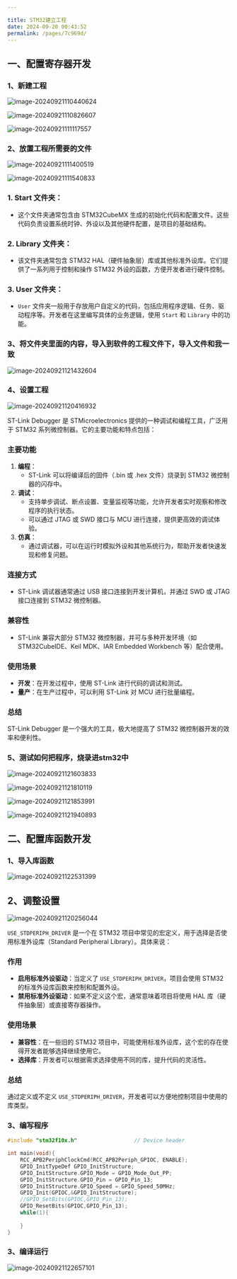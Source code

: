 ```yaml
---

title: STM32建立工程
date: 2024-09-20 00:43:52
permalink: /pages/7c969d/
---
```




## 一、配置寄存器开发

### 1、新建工程

![image-20240921110440624](assets/image-20240921110440624.png)

![image-20240921110826607](assets/image-20240921110826607.png)

![image-20240921111117557](assets/image-20240921111117557.png)

### 2、放置工程所需要的文件

![image-20240921111400519](assets/image-20240921111400519.png)

![image-20240921111540833](assets/image-20240921111540833.png)

### 1. **Start 文件夹**：

- 这个文件夹通常包含由 STM32CubeMX 生成的初始化代码和配置文件。这些代码负责设置系统时钟、外设以及其他硬件配置，是项目的基础结构。

### 2. **Library 文件夹**：

- 该文件夹通常包含 STM32 HAL（硬件抽象层）库或其他标准外设库。它们提供了一系列用于控制和操作 STM32 外设的函数，方便开发者进行硬件控制。

### 3. **User 文件夹**：

- `User` 文件夹一般用于存放用户自定义的代码，包括应用程序逻辑、任务、驱动程序等。开发者在这里编写具体的业务逻辑，使用 `Start` 和 `Library` 中的功能。

### 3、将文件夹里面的内容，导入到软件的工程文件下，导入文件和我一致

![image-20240921121432604](assets/image-20240921121432604.png)



### 4、设置工程

![image-20240921120416932](assets/image-20240921120416932.png)

ST-Link Debugger 是 STMicroelectronics 提供的一种调试和编程工具，广泛用于 STM32 系列微控制器。它的主要功能和特点包括：

### 主要功能

1. **编程**：
   - ST-Link 可以将编译后的固件（.bin 或 .hex 文件）烧录到 STM32 微控制器的闪存中。
2. **调试**：
   - 支持单步调试、断点设置、变量监视等功能，允许开发者实时观察和修改程序的执行状态。
   - 可以通过 JTAG 或 SWD 接口与 MCU 进行连接，提供更高效的调试体验。
3. **仿真**：
   - 通过调试器，可以在运行时模拟外设和其他系统行为，帮助开发者快速发现和修复问题。

### 连接方式

- ST-Link 调试器通常通过 USB 接口连接到开发计算机，并通过 SWD 或 JTAG 接口连接到 STM32 微控制器。

### 兼容性

- ST-Link 兼容大部分 STM32 微控制器，并可与多种开发环境（如 STM32CubeIDE、Keil MDK、IAR Embedded Workbench 等）配合使用。

### 使用场景

- **开发**：在开发过程中，使用 ST-Link 进行代码的调试和测试。
- **量产**：在生产过程中，可以利用 ST-Link 对 MCU 进行批量编程。

### 总结

ST-Link Debugger 是一个强大的工具，极大地提高了 STM32 微控制器开发的效率和便利性。

### 5、测试如何把程序，烧录进stm32中

![image-20240921121603833](assets/image-20240921121603833.png)

![image-20240921121810119](assets/image-20240921121810119.png)

![image-20240921121853991](assets/image-20240921121853991.png)

![image-20240921121940893](assets/image-20240921121940893.png)

## 二、配置库函数开发

### 1、导入库函数

![image-20240921122531399](assets/image-20240921122531399.png)

## 2、调整设置

![image-20240921120256044](assets/image-20240921120256044.png)

`USE_STDPERIPH_DRIVER` 是一个在 STM32 项目中常见的宏定义，用于选择是否使用标准外设库（Standard Peripheral Library）。具体来说：

### 作用

- **启用标准外设驱动**：当定义了 `USE_STDPERIPH_DRIVER`，项目会使用 STM32 的标准外设库函数来控制和配置外设。
- **禁用标准外设驱动**：如果不定义这个宏，通常意味着项目将使用 HAL 库（硬件抽象层）或直接寄存器操作。

### 使用场景

- **兼容性**：在一些旧的 STM32 项目中，可能使用标准外设库，这个宏的存在使得开发者能够选择继续使用它。
- **选择库**：开发者可以根据需求选择使用不同的库，提升代码的灵活性。

### 总结

通过定义或不定义 `USE_STDPERIPH_DRIVER`，开发者可以方便地控制项目中使用的库类型。

### 3、编写程序

```C
#include "stm32f10x.h"                  // Device header

int main(void){
	RCC_APB2PeriphClockCmd(RCC_APB2Periph_GPIOC, ENABLE);
	GPIO_InitTypeDef GPIO_InitStructure;
	GPIO_InitStructure.GPIO_Mode = GPIO_Mode_Out_PP;
	GPIO_InitStructure.GPIO_Pin = GPIO_Pin_13;
	GPIO_InitStructure.GPIO_Speed = GPIO_Speed_50MHz;
	GPIO_Init(GPIOC,&GPIO_InitStructure);
	//GPIO_SetBits(GPIOC,GPIO_Pin_13);
	GPIO_ResetBits(GPIOC,GPIO_Pin_13);
	while(1){
		
	}
}
```

### 3、编译运行

![image-20240921122657101](assets/image-20240921122657101.png)